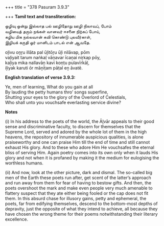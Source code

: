 +++
title = "378 Pasuram 3.9.3"

+++
**Tamil text and transliteration:**

ஒழிவு ஒன்று இல்லாத பல் ஊழிதோறு ஊழி நிலாவப், போம்  
வழியைத் தரும் நங்கள் வானவர் ஈசனை நிற்கப் போய்,  
கழிய மிக நல்லவான் கவி கொண்டு புலவீர்காள்,  
இழியக் கருதி ஓர் மானிடம் பாடல் என் ஆவதே.

oḻivu oṉṟu illāta pal ūḻitōṟu ūḻi nilāvap, pōm  
vaḻiyait tarum naṅkaḷ vāṉavar īcaṉai niṟkap pōy,  
kaḻiya mika nallavāṉ kavi koṇṭu pulavīrkāḷ,  
iḻiyak karuti ōr māṉiṭam pāṭal eṉ āvatē.

**English translation of verse 3.9.3:**

Ye, men of learning, What do you gain at all  
By lauding the petty humans thro’ songs superfine,  
Shutting your eyes to the glory of the Overlord of Celestials,  
Who shall unto you vouchsafe everlasting service divine?

**Notes**

\(i\) In his address to the poets of the world, the Āḻvār appeals to their good sense and discriminative faculty, to discern for themselves that the Supreme Lord, served and adored by the whole lot of them in the high heavens, the repository of innumerable auspicious qualities, is alone praiseworthy and one can praise Him till the end of time and still cannot exhaust His glory. And to these who adore Him He vouchsafes the eternal bliss of serving Him. Again poetry comes into its own only when it lauds His glory and not when it is profaned by making it the medium for eulogising the worthless humans.

\(ii\) And now, look at the other picture, dark and dismal. The so-called big men of the Earth these poets run after, get scent of the latter’s approach and run away from them for fear of having to bestow gifts. And then, the poets overshoot the mark and make even people very much amenable to flattery suspect that they ate either being fooled or the cap does not fit them. In this absurd chase for illusory gains, petty and ephemeral, the poets, far from edifying themselves, descend to the bottom-most depths of depravity, just the opposite of what they intend to achieve, all because they have chosen the wrong theme for their poems notwithstanding their literary excellence.


